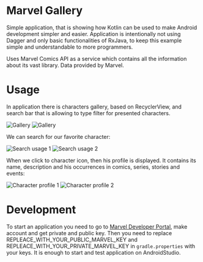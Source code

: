 # Marvel Gallery

Simple application, that is showing how Kotlin can be used to make Android development simpler and easier.
Application is intentionally not using Dagger and only basic functionalities of RxJava, to keep this example simple and understandable to more programmers.

Uses Marvel Comics API as a service which contains all the information about its vast library. Data provided by Marvel.

# Usage

In application there is characters gallery, based on RecyclerView, and search bar that is allowing to type filter for presented characters.

![Gallery](files/m1.png)
![Gallery](files/m0.png)

We can search for our favorite character:

![Search usage 1](files/m4.png)
![Search usage 2](files/m5.png)

When we click to character icon, then his profile is displayed. It contains its name, description and his occurrences in comics, series, stories and events:

![Character profile 1](files/m2.png)
![Character profile 2](files/m3.png)

# Development

To start an application you need to go to [Marvel Developer Portal](https://developer.marvel.com/), make account and get private and public key. Then you need to replace REPLEACE_WITH_YOUR_PUBLIC_MARVEL_KEY and REPLEACE_WITH_YOUR_PRIVATE_MARVEL_KEY in `gradle.properties` with your keys. It is enough to start and test application on AndroidStudio. 